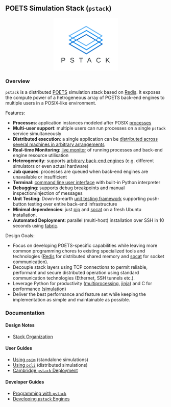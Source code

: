## POETS Simulation Stack (`pstack`)

<p align="center">
	<img align="center" src="docs/pstack.svg" width="40%" alt="PSIM Setup">
</p>

### Overview

`pstack` is a distributed [POETS](https://poets-project.org) simulation stack
based on [Redis](http://redis.io/). It exposes the compute power of a
hetrogeneous array of POETS back-end engines to multiple users in a POSIX-like
environment.

Features:

- **Processes**: application instances modeled after POSIX [processes](docs/pcli.md#processes)
- **Multi-user support**: multiple users can run processes on a single `pstack` service simultaneously
- **Distributed execution**: a single application can be [distributed across several machines in arbitrary arrangements](docs/engines.md#simulation-regions)
- **Real-time Monitoring**: [live monitor](docs/pcli.md#the-process-viewer) of running processes and back-end engine resource utilisation
- **Heterogeneity**: supports [arbitrary back-end engines](docs/engines.md#what-is-an-engine) (e.g. different simulators or even actual hardware)
- **Job queues**: processes are queued when back-end engines are unavailable or insufficient
- **Terminal**: [command line user interface](docs/pcli.md) with built-in Python interpreter
- **Debugging**: supports debug breakpoints and manual inspection/injection of messages
- **Unit Testing**: Down-to-earth [unit testing framework](tests) supporting push-button testing over entire back-end infrastructure
- **Minimal dependencies**: just [pip](https://pip.pypa.io/en/stable/installing/) and [socat](https://www.howtoinstall.co/en/ubuntu/xenial/socat) on a fresh Ubuntu installation.
- **Automated Deployment**: parallel (multi-host) installation over SSH in 10 seconds using [fabric](https://www.fabfile.org/).

Design Goals:

- Focus on developing POETS-specific capabilities while leaving more common
programming chores to existing specialized tools and technologies
([Redis](http://redis.io/) for distributed shared memory and
[socat](https://linux.die.net/man/1/socat) for socket communication).
- Decouple stack layers using TCP connections to permit reliable,
performant and secure distributed operation using standard communication
technologies (Ethernet, SSH tunnels etc.).
- Leverage Python for productivity
([multiprocessing](https://docs.python.org/2/library/multiprocessing.html),
[jinja](http://jinja.pocoo.org/docs/2.10/)) and C for performance
([simulation](templates))
- Deliver the best performance and feature set while keeping the
implementation as simple and maintainable as possible.

### Documentation

#### Design Notes

- [Stack Organization](docs/organization.md)

#### User Guides

- [Using `psim`](docs/psim.md) (standalone simulations)
- [Using `pcli`](docs/pcli.md) (distributed simulations)
- [Cambridge `pstack` Deployment](docs/cambridge.md)

#### Developer Guides

- [Programming with `pstack`](docs/programming.md)
- [Developing `pstack` Engines](docs/engines.md)
